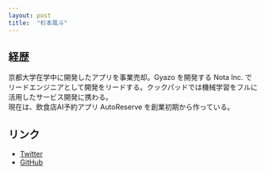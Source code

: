 ```yaml
---
layout: post
title:  "杉本風斗"
---
```


## 経歴
京都大学在学中に開発したアプリを事業売却。Gyazo を開発する Nota Inc. でリードエンジニアとして開発をリードする。クックパッドでは機械学習をフルに活用したサービス開発に携わる。  
現在は、飲食店AI予約アプリ AutoReserve を創業初期から作っている。

## リンク
- [Twitter](https://twitter.com/@uiu______)
- [GitHub](https://github.com/uiur)

